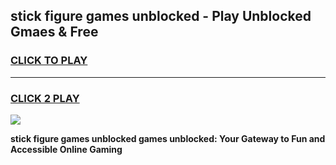 
## stick figure games unblocked - Play Unblocked Gmaes & Free
<h3>
<a href="https://news.freeplayer.one?title=stick_figure_games_unblocked&ref=16F">CLICK TO PLAY</a></h3>
<hr>

<h3>
<a href="https://news.freeplayer.one?title=stick_figure_games_unblocked&ref=16F">CLICK 2 PLAY</a>
  
</h3>

<a href="https://news.freeplayer.one?title=stick_figure_games_unblocked&ref=16F/"><img src="https://clearcache.store/games.png"></a>


**stick figure games unblocked games unblocked: Your Gateway to Fun and Accessible Online Gaming**
